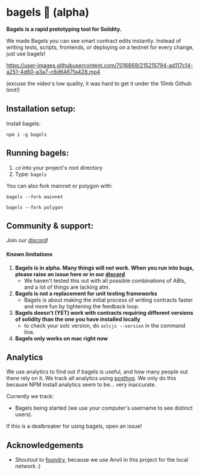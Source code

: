
# bagels 🥯 (alpha)

**Bagels is a rapid prototyping tool for Solidity.**

We made Bagels you can see smart contract edits instantly. Instead of writing tests, scripts, frontends, or deploying on a testnet for every change, just use bagels!

https://user-images.githubusercontent.com/7016669/215215794-ad117c14-a251-4d60-a3a7-c6d6467fa428.mp4

(excuse the video's low quality, it was hard to get it under the 10mb Github limit!)

## Installation setup:

Install bagels: 
``` 
npm i -g bagels 
```

## Running bagels: 
1) `cd` into your project's root directory
2) Type: `bagels`

You can also fork mainnet or polygon with: 
```
bagels --fork mainnet
```

```
bagels --fork polygon
```

## Community & support: 

Join our [discord](https://discord.gg/DC77fxj3ks)!

#### Known limitations
1) **Bagels is in alpha. Many things will not work. When you run into bugs, please raise an issue here or in our [discord](https://discord.gg/DC77fxj3ks)**
   - We haven't tested this out with all possible combinations of ABIs, and a lot of things are lacking atm. 
2) **Bagels is not a replacement for unit testing frameworks**
   - Bagels is about making the initial process of writing contracts faster and more fun by tightening the feedback loop.
3) **Bagels doesn't (YET) work with contracts requiring different versions of solidity than the one you have installed locally**
   - to check your solc version, do `solcjs --version` in the command line.
4) **Bagels only works on mac right now**

## Analytics
We use analytics to find out if bagels is useful, and how many people out there rely on it. We track all analytics using [posthog](https://posthog.com/). We only do this because NPM install analytics seem to be... very inaccurate.

Currently we track: 
   - Bagels being started (we use your computer's username to see distinct users).

If this is a dealbreaker for using bagels, open an issue!

## Acknowledgements

- Shoutout to [foundry](https://github.com/foundry-rs/foundry), because we use Anvil in this project for the local network :)